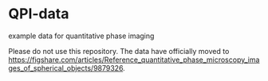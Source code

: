 # QPI-data
example data for quantitative phase imaging

Please do not use this repository. The data have officially moved to https://figshare.com/articles/Reference_quantitative_phase_microscopy_images_of_spherical_objects/9879326.
